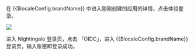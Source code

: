 <IntegrationDetailCard title="体验登录">

在 {{$localeConfig.brandName}} 中进入刚刚创建的应用的详情，点击体验登录。

![](~@imagesZhCn/integration/didi-nightingale/3-1.png)

进入 Nightingale 登录页，点击 「OIDC」，进入 {{$localeConfig.brandName}} 登录页，输入账密即登录成功。

</IntegrationDetailCard>
